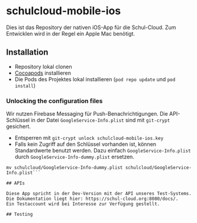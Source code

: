 # schulcloud-mobile-ios

Dies ist das Repository der nativen iOS-App für die Schul-Cloud. Zum Entwicklen wird in der
Regel ein Apple Mac benötigt.

## Installation

- Repository lokal clonen
- [Cocoapods](https://cocoapods.org) installieren
- Die Pods des Projektes lokal installieren (`pod repo update` und `pod install`)

### Unlocking the configuration files
Wir nutzen Firebase Messaging für Push-Benachrichtigungen. Die API-Schlüssel in der Datei `GoogleService-Info.plist` sind mit `git-crypt` gesichert.
- Entsperren mit `git-crypt unlock schulcloud-mobile-ios.key`
- Falls kein Zugriff auf den Schlüssel vorhanden ist, können Standardwerte benutzt werden. Dazu einfach `GoogleService-Info.plist` durch `GoogleService-Info-dummy.plist` ersetzen.
```mv schulcloud/GoogleService-Info.plist schulcloud/GoogleService-Info.plist.bak
mv schulcloud/GoogleService-Info-dummy.plist schulcloud/GoogleService-Info.plist```

## APIs

Diese App spricht in der Dev-Version mit der API unseres Test-Systems.
Die Dokumentation liegt hier: https://schul-cloud.org:8080/docs/.
Ein Testaccount wird bei Interesse zur Verfügung gestellt.

## Testing
